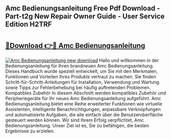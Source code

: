 ## Amc Bedienungsanleitung Free Pdf Download - Part-t2g New Repair Owner Guide - User Service Edition H2TRF

# <h2><a href="http://df4ugz.blite.top/?on=Amc+Bedienungsanleitung">🔗Download 👉🔴 Amc Bedienungsanleitung</a></h2>

[![Amc Bedienungsanleitung new download](https://i.imgur.com/lujVjoI.png)](http://df4ugz.blite.top/?on=Amc+Bedienungsanleitung)
Hallo und willkommen in der Bedienungsanleitung für Ihren brandneuen Amc Bedienungsanleitung. Dieses Handbuch wurde speziell entwickelt, um Sie mit den Merkmalen, Funktionen und Vorteilen Ihres Produkts vertraut zu machen. Sie finden Schritt-für-Schritt-Anleitungen für Installation, Verwendung und Wartung sowie Tipps zur Fehlerbehebung bei häufig auftretenden Problemen. Kompatibles Zubehör In diesem Abschnitt werden kompatibles Zubehör und Peripheriegeräte für Ihr neues Amc Bedienungsanleitung aufgeführt. Amc Bedienungsanleitung bietet eine Reihe erweiterter Funktionen wie virtuelle Assistenten, intelligente Benachrichtigungen, anpassbare Verknüpfungen und automatisierte Aufgaben, die alle einfach über die Benutzeroberfläche gesteuert werden können. Wir sind Ihrem Erfolg verpflichtet, Amc Bedienungsanleitung. Unser Ziel ist es, Sie zu befähigen, die besten Ergebnisse zu erzielen.
